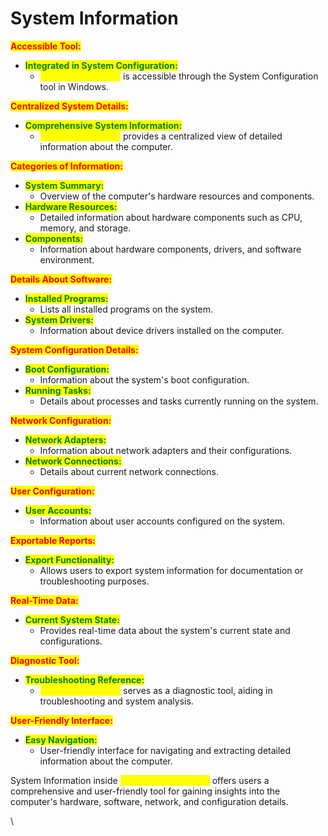 # System Information

<mark style="color:red;">**Accessible Tool:**</mark>

* <mark style="color:green;">**Integrated in System Configuration:**</mark>
  * <mark style="color:yellow;">System Information</mark> is accessible through the System Configuration tool in Windows.

<mark style="color:red;">**Centralized System Details:**</mark>

* <mark style="color:green;">**Comprehensive System Information:**</mark>
  * <mark style="color:yellow;">System Information</mark> provides a centralized view of detailed information about the computer.

<mark style="color:red;">**Categories of Information:**</mark>

* <mark style="color:green;">**System Summary:**</mark>
  * Overview of the computer's hardware resources and components.
* <mark style="color:green;">**Hardware Resources:**</mark>
  * Detailed information about hardware components such as CPU, memory, and storage.
* <mark style="color:green;">**Components:**</mark>
  * Information about hardware components, drivers, and software environment.

<mark style="color:red;">**Details About Software:**</mark>

* <mark style="color:green;">**Installed Programs:**</mark>
  * Lists all installed programs on the system.
* <mark style="color:green;">**System Drivers:**</mark>
  * Information about device drivers installed on the computer.

<mark style="color:red;">**System Configuration Details:**</mark>

* <mark style="color:green;">**Boot Configuration:**</mark>
  * Information about the system's boot configuration.
* <mark style="color:green;">**Running Tasks:**</mark>
  * Details about processes and tasks currently running on the system.

<mark style="color:red;">**Network Configuration:**</mark>

* <mark style="color:green;">**Network Adapters:**</mark>
  * Information about network adapters and their configurations.
* <mark style="color:green;">**Network Connections:**</mark>
  * Details about current network connections.

<mark style="color:red;">**User Configuration:**</mark>

* <mark style="color:green;">**User Accounts:**</mark>
  * Information about user accounts configured on the system.

<mark style="color:red;">**Exportable Reports:**</mark>

* <mark style="color:green;">**Export Functionality:**</mark>
  * Allows users to export system information for documentation or troubleshooting purposes.

<mark style="color:red;">**Real-Time Data:**</mark>

* <mark style="color:green;">**Current System State:**</mark>
  * Provides real-time data about the system's current state and configurations.

<mark style="color:red;">**Diagnostic Tool:**</mark>

* <mark style="color:green;">**Troubleshooting Reference:**</mark>
  * <mark style="color:yellow;">System Information</mark> serves as a diagnostic tool, aiding in troubleshooting and system analysis.

<mark style="color:red;">**User-Friendly Interface:**</mark>

* <mark style="color:green;">**Easy Navigation:**</mark>
  * User-friendly interface for navigating and extracting detailed information about the computer.

System Information inside <mark style="color:yellow;">System Configuration</mark> offers users a comprehensive and user-friendly tool for gaining insights into the computer's hardware, software, network, and configuration details.

\
